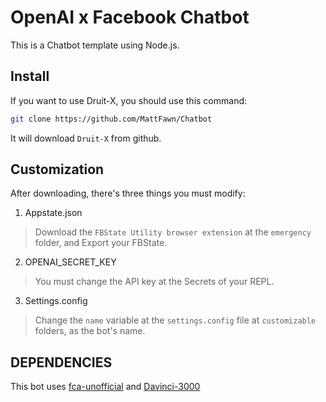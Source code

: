 
# OpenAI x Facebook Chatbot
This is a Chatbot template using Node.js.

## Install
If you want to use Druit-X, you should use this command:
```bash
git clone https://github.com/MattFawn/Chatbot
```
It will download `Druit-X` from github.

## Customization
After downloading, there's three things you must modify:

1. Appstate.json
> Download the `FBState Utility browser extension` at the `emergency` folder, and Export your FBState.

2. OPENAI_SECRET_KEY
> You must change the API key at the Secrets of your REPL.

3. Settings.config
> Change the `name` variable at the `settings.config` file at `customizable` folders, as the bot's name.

## DEPENDENCIES
This bot uses [fca-unofficial](https://github.com/VangBanLaNhat/fca-unofficial) and [Davinci-3000](https://platform.openai.com/docs/api-reference/completions)
